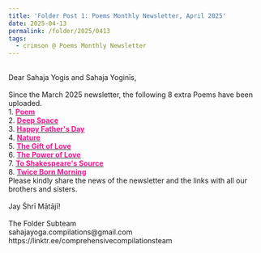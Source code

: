 ```yaml
---
title: 'Folder Post 1: Poems Monthly Newsletter, April 2025'
date: 2025-04-13
permalink: /folder/2025/0413
tags:
  - crimson @ Poems Monthly Newsletter
---
```


<p>
<br>
Dear Sahaja Yogis and Sahaja Yoginīs,<br>
<br>
Since the March 2025 newsletter, the following 8 extra Poems have been uploaded.<br>
1. <a href="https://seven-teams.github.io/folder/1987-0801-P-1987-0600-0800-DCB-USA-P11"> <font color="DeepPink"><b>Poem</b></font></a><br>
2. <a href="https://seven-teams.github.io/folder/1989-0901-MT-Deep-Space-1989-0900-DCB-USA-P18"> <font color="DeepPink"><b>Deep Space</b></font></a><br>
3. <a href="https://seven-teams.github.io/folder/1986-0601-0000-ND-Happy-Fathers-Day-1986-1100-Newsletter"> <font color="DeepPink"><b>Happy Father's Day</b></font></a><br>
4. <a href="https://seven-teams.github.io/folder/1989-0501-D-Nature-1989-0500-DCB-USA-P10"> <font color="DeepPink"><b>Nature</b></font></a><br>
5. <a href="https://seven-teams.github.io/folder/1989-0401-DPD-The-Gift-of-Love-1989-0400-0500-DCB-USA-P10"> <font color="DeepPink"><b>The Gift of Love</b></font></a><br>
6. <a href="https://seven-teams.github.io/folder/1988-0000-LW-The-Power-of-Love-1988-0700-DCB-USA-P19"> <font color="DeepPink"><b>The Power of Love</b></font></a><br>
7. <a href="https://seven-teams.github.io/folder/1987-0000-GW-To-Shakespeares-Source-1988-0100-0200-DCB-USA-P12"> <font color="DeepPink"><b>To Shakespeare's Source</b></font></a><br>
8. <a href="https://seven-teams.github.io/folder/1989-0501-Twice-Born-Morning-1989-0500-DCB-USA-P9"> <font color="DeepPink"><b>Twice Born Morning</b></font></a><br>
Please kindly share the news of the newsletter and the links with all our brothers and sisters.<br>
<br>
Jay Śhrī Mātājī!<br>
<br>
The Folder Subteam<br>
sahajayoga.compilations@gmail.com<br>
https://linktr.ee/comprehensivecompilationsteam<br>
</p>